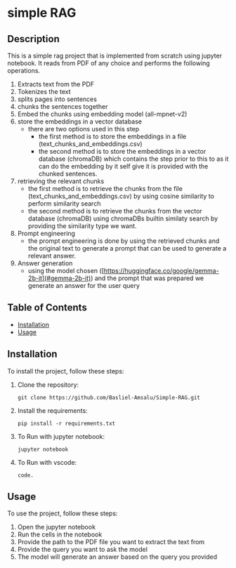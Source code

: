 # simple RAG
## Description
This is a simple rag project that is implemented from scratch using jupyter notebook. It reads from PDF of any choice and performs the following operations.
1. Extracts text from the PDF
2. Tokenizes the text
3. splits pages into sentences
4. chunks the sentences together
5. Embed the chunks using embedding model (all-mpnet-v2)
6. store the embeddings in a vector database
    - there are two options used in this step 
        - the first method is to store the embeddings in a file (text_chunks_and_embeddings.csv)
        - the second method is to store the embeddings in a vector database (chromaDB) which contains the step prior to this to as it can do the embedding by it self give it is provided with the chunked sentences.
7. retrieving the relevant chunks
    - the first method is to retrieve the chunks from the file (text_chunks_and_embeddings.csv) by using cosine similarity to perform similarity search
    - the second method is to retrieve the chunks from the vector database (chromaDB) using chromaDBs builtin similaty search by providing the similarity type we want.
8. Prompt engineering
    - the prompt engineering is done by using the retrieved chunks and the original text to generate a prompt that can be used to generate a relevant answer.
9. Answer generation
    - using the model chosen ([https://huggingface.co/google/gemma-2b-it](#gemma-2b-it)) and the prompt that was prepared we generate an answer for the user query


## Table of Contents

- [Installation](#installation)
- [Usage](#usage)

## Installation

To install the project, follow these steps:
1. Clone the repository:
    ```
    git clone https://github.com/Basliel-Amsalu/Simple-RAG.git
    ```
2. Install the requirements:
    ```
    pip install -r requirements.txt
    ```
3. To Run with jupyter notebook:
    ```
    jupyter notebook
    ```
4. To Run with vscode:
    ```
    code.
    ```
## Usage

To use the project, follow these steps:
1. Open the jupyter notebook
2. Run the cells in the notebook
3. Provide the path to the PDF file you want to extract the text from
4. Provide the query you want to ask the model
5. The model will generate an answer based on the query you provided


